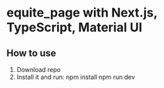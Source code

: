 # equite_page with Next.js, TypeScript, Material UI

## How to use

1. Download repo
2. Install it and run:
npm install
npm run dev
